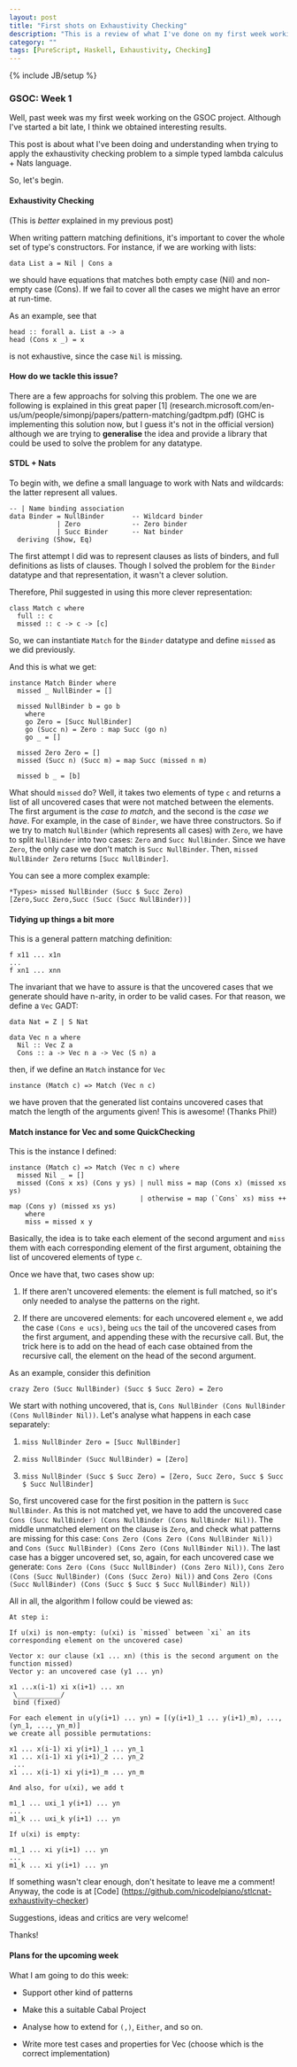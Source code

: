 ```yaml
---
layout: post
title: "First shots on Exhaustivity Checking"
description: "This is a review of what I've done on my first week working on GSOC"
category: ""
tags: [PureScript, Haskell, Exhaustivity, Checking]
---
```

{% include JB/setup %}
### GSOC: Week 1
Well, past week was my first week working on the GSOC project. Although I've started a bit late, I think we obtained interesting results.

This post is about what I've been doing and understanding when trying to apply the exhaustivity checking problem to a simple typed lambda calculus + Nats language.

So, let's begin.

#### Exhaustivity Checking

(This is *better* explained in my previous post)

When writing pattern matching definitions, it's important to cover the whole set of type's constructors. For instance, if we are working with lists:

```
data List a = Nil | Cons a
```

we should have equations that matches both empty case (Nil) and non-empty case (Cons). If we fail to cover all the cases we might have an error at run-time.

As an example, see that

```
head :: forall a. List a -> a
head (Cons x _) = x 
```

is not exhaustive, since the case `Nil` is missing.

#### How do we tackle this issue?

There are a few approachs for solving this problem. The one we are following is explained in this great paper [1] (research.microsoft.com/en-us/um/people/simonpj/papers/pattern-matching/gadtpm.pdf) (GHC is implementing this solution now, but I guess it's not in the official version) although we are trying to **generalise** the idea and provide a library that could be used to solve the problem for any datatype.

#### STDL + Nats

To begin with, we define a small language to work with Nats and wildcards: the latter represent all values.

```
-- | Name binding association
data Binder = NullBinder       -- Wildcard binder
            | Zero             -- Zero binder
            | Succ Binder      -- Nat binder
  deriving (Show, Eq)

```

The first attempt I did was to represent clauses as lists of binders, and full definitions as lists of clauses. Though I solved the problem for the `Binder` datatype and that representation, it wasn't a clever solution.

Therefore, Phil suggested in using this more clever representation:

```
class Match c where
  full :: c
  missed :: c -> c -> [c]

```

So, we can instantiate `Match` for the `Binder` datatype and define `missed` as we did previously.

And this is what we get:

```
instance Match Binder where
  missed _ NullBinder = []

  missed NullBinder b = go b
    where
    go Zero = [Succ NullBinder]
    go (Succ n) = Zero : map Succ (go n)
    go _ = []

  missed Zero Zero = []
  missed (Succ n) (Succ m) = map Succ (missed n m)

  missed b _ = [b]
```

What should `missed` do? Well, it takes two elements of type `c` and returns a list of all uncovered cases that were not matched between the elements. The first argument is the *case to match*, and the second is the *case we have*.
For example, in the case of `Binder`, we have three constructors. So if we try to match `NullBinder` (which represents all cases) with `Zero`, we have to split `NullBinder` into two cases: `Zero` and `Succ NullBinder`. Since we have `Zero`, the only case we don't match is `Succ NullBinder`. Then, `missed NullBinder Zero` returns `[Succ NullBinder]`.

You can see a more complex example:

```
*Types> missed NullBinder (Succ $ Succ Zero)
[Zero,Succ Zero,Succ (Succ (Succ NullBinder))]
```

#### Tidying up things a bit more

This is a general pattern matching definition:

```
f x11 ... x1n
...
f xn1 ... xnn
```

The invariant that we have to assure is that the uncovered cases that we generate should have n-arity, in order to be valid cases. For that reason, we define a `Vec` GADT:

```
data Nat = Z | S Nat

data Vec n a where
  Nil :: Vec Z a
  Cons :: a -> Vec n a -> Vec (S n) a
```

then, if we define an `Match` instance for `Vec`

```
instance (Match c) => Match (Vec n c)
```

we have proven that the generated list contains uncovered cases that match the length of the arguments given! This is awesome!
(Thanks Phil!)

#### Match instance for Vec and some QuickChecking

This is the instance I defined:

```
instance (Match c) => Match (Vec n c) where
  missed Nil _ = []
  missed (Cons x xs) (Cons y ys) | null miss = map (Cons x) (missed xs ys)
                                 | otherwise = map (`Cons` xs) miss ++ map (Cons y) (missed xs ys)
    where
    miss = missed x y
```

Basically, the idea is to take each element of the second argument and `miss` them with each corresponding element of the first argument, obtaining the list of uncovered elements of type `c`.

Once we have that, two cases show up:

1. If there aren't uncovered elements: the element is full matched, so it's only needed to analyse the patterns on the right. 

2. If there are uncovered elements: for each uncovered element `e`, we add the case `(Cons e ucs)`, being `ucs` the tail of the uncovered cases from the first argument, and appending these with the recursive call. But, the trick here is to add on the head of each case obtained from the recursive call, the element on the head of the second argument.

As an example, consider this definition

```
crazy Zero (Succ NullBinder) (Succ $ Succ Zero) = Zero
```

We start with nothing uncovered, that is, `Cons NullBinder (Cons NullBinder (Cons NullBinder Nil))`. Let's analyse what happens in each case separately:

1. `miss NullBinder Zero = [Succ NullBinder]`

2. `miss NullBinder (Succ NullBinder) = [Zero]`

3. `miss NullBinder (Succ $ Succ Zero) = [Zero, Succ Zero, Succ $ Succ $ Succ NullBinder]`

So, first uncovered case for the first position in the pattern is `Succ NullBinder`. As this is not matched yet, we have to add the uncovered case `Cons (Succ NullBinder) (Cons NullBinder (Cons NullBinder Nil))`. The middle unmatched element on the clause is `Zero`, and check what patterns are missing for this case: `Cons Zero (Cons Zero (Cons NullBinder Nil))` and `Cons (Succ NullBinder) (Cons Zero (Cons NullBinder Nil))`. The last case has a bigger uncovered set, so, again, for each uncovered case we generate: `Cons Zero (Cons (Succ NullBinder) (Cons Zero Nil))`, `Cons Zero (Cons (Succ NullBinder) (Cons (Succ Zero) Nil))` and `Cons Zero (Cons (Succ NullBinder) (Cons (Succ $ Succ $ Succ NullBinder) Nil))`

All in all, the algorithm I follow could be viewed as:

```
At step i:

If u(xi) is non-empty: (u(xi) is `missed` between `xi` an its corresponding element on the uncovered case)

Vector x: our clause (x1 ... xn) (this is the second argument on the function missed)
Vector y: an uncovered case (y1 ... yn)

x1 ...x(i-1) xi x(i+1) ... xn
 \___________/
 bind (fixed)

For each element in u(y(i+1) ... yn) = [(y(i+1)_1 ... y(i+1)_m), ..., (yn_1, ..., yn_m)]
we create all possible permutations:

x1 ... x(i-1) xi y(i+1)_1 ... yn_1
x1 ... x(i-1) xi y(i+1)_2 ... yn_2
 ...
x1 ... x(i-1) xi y(i+1)_m ... yn_m

And also, for u(xi), we add t

m1_1 ... uxi_1 y(i+1) ... yn
...
m1_k ... uxi_k y(i+1) ... yn

If u(xi) is empty:

m1_1 ... xi y(i+1) ... yn
...
m1_k ... xi y(i+1) ... yn

```

If something wasn't clear enough, don't hesitate to leave me a comment! Anyway, the code is at [Code] (https://github.com/nicodelpiano/stlcnat-exhaustivity-checker)

Suggestions, ideas and critics are very welcome!

Thanks!

#### Plans for the upcoming week

What I am going to do this week:

  * Support other kind of patterns

  * Make this a suitable Cabal Project

  * Analyse how to extend for `(,)`, `Either`, and so on.

  * Write more test cases and properties for Vec (choose which is the correct implementation)
